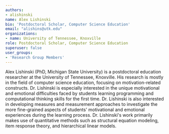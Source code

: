 ```yaml
---
authors:
- alishinski
name: Alex Lishinski
bio: 'Postdoctoral Scholar, Computer Science Education'
email: "alishins@utk.edu"
organizations:
- name: University of Tennessee, Knoxville
role: Postdoctoral Scholar, Computer Science Education
superuser: false
user_groups:
- 'Research Group Members'
---
```


Alex Lishinski (PhD, Michigan State University) is a postdoctoral education researcher at the University of Tennessee, Knoxville. His research is mostly in the field of computer science education, focusing on motivation-related constructs. Dr. Lishinski is especially interested in the unique motivational and emotional difficulties faced by students learning programming and computational thinking skills for the first time. Dr. Lishinski is also interested in developing measures and measurement approaches to investigate the more fine-grained aspects of students' motivational and emotional experiences during the learning process. Dr. Lishinski's work primarily makes use of quantitative methods such as structural equation modeling, item response theory, and hierarchical linear models.
